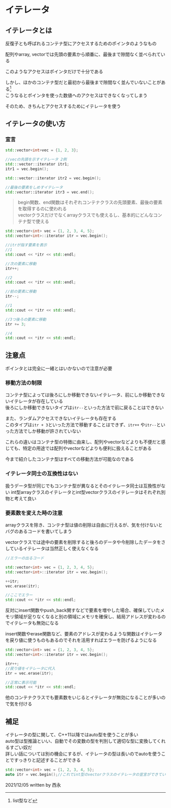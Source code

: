 # イテレータ

## イテレータとは

反復子とも呼ばれるコンテナ型にアクセスするためのポインタのようなもの  

配列やarray, vectorでは先頭の要素から順番に、最後まで隙間なく並べられている

このようなアクセスはポインタだけで十分である

しかし、ほかのコンテナ型だと最初から最後まで隙間なく並んでいないことがある[^1]  
こうなるとポインタを使った数値へのアクセスはできなくなってしまう

そのため、きちんとアクセスするためにイテレータを使う

[^1]: list型など

## イテレータの使い方

### 宣言

```C++
std::vector<int>vec = {1, 2, 3};

//vecの先頭を示すイテレータ 2例
std:::vector::iterator itr1;
itr1 = vec.begin();

std:::vector::iterator itr2 = vec.begin();

//最後の要素をしめすイテレータ
std::vector::iterator itr3 = vec.end();
```

>begin関数、end関数はそれぞれコンテナクラスの先頭要素、最後の要素を取得するのに使われる  
vectorクラスだけでなくarrayクラスでも使えるし、基本的にどんなコンテナ型で使える

```C++
std::vector<int> vec = {1, 2, 3, 4, 5};
std::vector<int>::iterator itr = vec.begin();

//itrが指す要素を表示
//1
std::cout << *itr << std::endl;

//次の要素に移動
itr++;

//2
std::cout << *itr << std::endl;

//前の要素に移動
itr--;

//1
std::cout << *itr << std::endl;

//3つ後ろの要素に移動
itr += 3;

//4
std::cout << *itr << std::endl;
```

## 注意点

ポインタとは完全に一緒とはいかないので注意が必要

### 移動方法の制限

コンテナ型によっては後ろにしか移動できないイテレータ、前にしか移動できないイテレータが存在している  
後ろにしか移動できないタイプは`itr--`といった方法で前に戻ることはできない

また、ランダムアクセスできないイテレータも存在する  
このタイプは`itr + 3`といった方法で移動することはできず、`itr++` や`itr--`といった方法でしか移動が許されていない

これらの違いはコンテナ型の特徴に由来し、配列やvectorなどよりも不便だと感じても、特定の用途では配列やvectorなどよりも便利に扱えることがある

今まで紹介したコンテナ型はすべての移動方法が可能なのである

### イテレータ同士の互換性はない

扱うデータ型が同じでもコンテナ型が異なるとそのイテレータ同士は互換性がない
int型arrayクラスのイテレータとint型vectorクラスのイテレータはそれぞれ別物と考えて良い

### 要素数を変えた時の注意

arrayクラスを除き、コンテナ型は値の削除は自由に行えるが、気を付けないとバグのあるコードを書いてしまう

vectorクラスでは途中の要素を削除すると後ろのデータや今削除したデータをさしているイテレータは当然正しく使えなくなる

```C++
//エラーの出るコード

std::vector<int> vec = {1, 2, 3, 4, 5};
std::vector<int>::iterator itr = vec.begin();

++itr;
vec.erase(itr);

//ここでエラー
std::cout << *itr << std::endl;
```

反対にinsert関数やpush_back関すなどで要素を増やした場合、確保していたメモリ領域が足りなくなると別の領域にメモリを確保し、結局アドレスが変わるのでイテレータも無効になる

insert関数やerase関数など、要素のアドレスが変わるような関数はイテレータを戻り値に使うものもあるのでそれを活用すればエラーを防げるようになる

```C++
std::vector<int> vec = {1, 2, 3, 4, 5};
std::vector<int>::iterator itr = vec.begin();

itr++;
//戻り値をイテレータに代入
itr = vec.erase(itr);

//正常に表示可能
std::cout << *itr << std::endl;
```

他のコンテナクラスでも要素数をいじるとイテレータが無効になることが多いので気を付ける

## 補足

イテレータの型に関して、C++11以降ではauto型を使うことが多い  
auto型は型推論といい、自動でその変数の型を判別して適切な型に変換してくれるすごい奴だ  
詳しい話については別の機会にするが、イテレータの型は長いのでautoを使うことですっきりと記述することができる

```C++
std::vector<int> vec = {1, 2, 3, 4, 5};
auto itr = vec.begin();//これでint型のvectorクラスのイテレータの宣言ができている
```

2021/12/05
written by 西永
